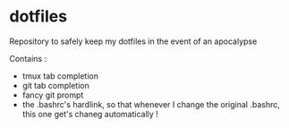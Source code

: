 # dotfiles
Repository to safely keep my dotfiles in the event of an apocalypse

Contains :
* tmux tab completion
* git tab completion
* fancy git prompt
* the .bashrc's hardlink, so that whenever I change the original .bashrc, this one get's chaneg automatically !
